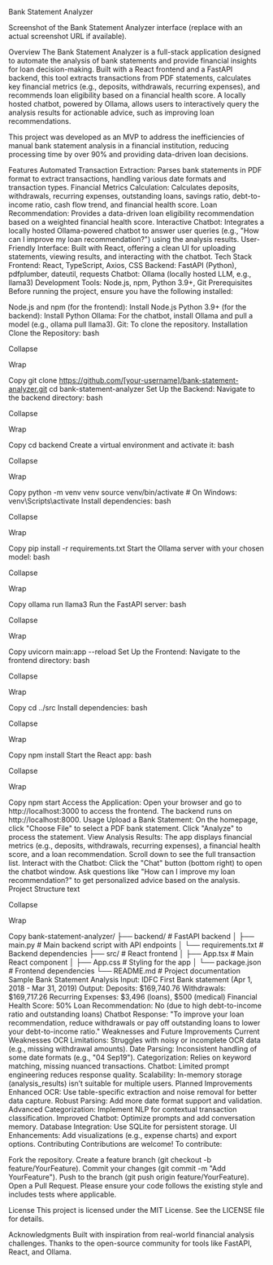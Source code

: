 Bank Statement Analyzer


Screenshot of the Bank Statement Analyzer interface (replace with an actual screenshot URL if available).

Overview
The Bank Statement Analyzer is a full-stack application designed to automate the analysis of bank statements and provide financial insights for loan decision-making. Built with a React frontend and a FastAPI backend, this tool extracts transactions from PDF statements, calculates key financial metrics (e.g., deposits, withdrawals, recurring expenses), and recommends loan eligibility based on a financial health score. A locally hosted chatbot, powered by Ollama, allows users to interactively query the analysis results for actionable advice, such as improving loan recommendations.

This project was developed as an MVP to address the inefficiencies of manual bank statement analysis in a financial institution, reducing processing time by over 90% and providing data-driven loan decisions.

Features
Automated Transaction Extraction: Parses bank statements in PDF format to extract transactions, handling various date formats and transaction types.
Financial Metrics Calculation: Calculates deposits, withdrawals, recurring expenses, outstanding loans, savings ratio, debt-to-income ratio, cash flow trend, and financial health score.
Loan Recommendation: Provides a data-driven loan eligibility recommendation based on a weighted financial health score.
Interactive Chatbot: Integrates a locally hosted Ollama-powered chatbot to answer user queries (e.g., "How can I improve my loan recommendation?") using the analysis results.
User-Friendly Interface: Built with React, offering a clean UI for uploading statements, viewing results, and interacting with the chatbot.
Tech Stack
Frontend: React, TypeScript, Axios, CSS
Backend: FastAPI (Python), pdfplumber, dateutil, requests
Chatbot: Ollama (locally hosted LLM, e.g., llama3)
Development Tools: Node.js, npm, Python 3.9+, Git
Prerequisites
Before running the project, ensure you have the following installed:

Node.js and npm (for the frontend): Install Node.js
Python 3.9+ (for the backend): Install Python
Ollama: For the chatbot, install Ollama and pull a model (e.g., ollama pull llama3).
Git: To clone the repository.
Installation
Clone the Repository:
bash

Collapse

Wrap

Copy
git clone https://github.com/[your-username]/bank-statement-analyzer.git
cd bank-statement-analyzer
Set Up the Backend:
Navigate to the backend directory:
bash

Collapse

Wrap

Copy
cd backend
Create a virtual environment and activate it:
bash

Collapse

Wrap

Copy
python -m venv venv
source venv/bin/activate  # On Windows: venv\Scripts\activate
Install dependencies:
bash

Collapse

Wrap

Copy
pip install -r requirements.txt
Start the Ollama server with your chosen model:
bash

Collapse

Wrap

Copy
ollama run llama3
Run the FastAPI server:
bash

Collapse

Wrap

Copy
uvicorn main:app --reload
Set Up the Frontend:
Navigate to the frontend directory:
bash

Collapse

Wrap

Copy
cd ../src
Install dependencies:
bash

Collapse

Wrap

Copy
npm install
Start the React app:
bash

Collapse

Wrap

Copy
npm start
Access the Application:
Open your browser and go to http://localhost:3000 to access the frontend.
The backend runs on http://localhost:8000.
Usage
Upload a Bank Statement:
On the homepage, click "Choose File" to select a PDF bank statement.
Click "Analyze" to process the statement.
View Analysis Results:
The app displays financial metrics (e.g., deposits, withdrawals, recurring expenses), a financial health score, and a loan recommendation.
Scroll down to see the full transaction list.
Interact with the Chatbot:
Click the "Chat" button (bottom right) to open the chatbot window.
Ask questions like "How can I improve my loan recommendation?" to get personalized advice based on the analysis.
Project Structure
text

Collapse

Wrap

Copy
bank-statement-analyzer/
├── backend/                  # FastAPI backend
│   ├── main.py               # Main backend script with API endpoints
│   └── requirements.txt      # Backend dependencies
├── src/                      # React frontend
│   ├── App.tsx               # Main React component
│   ├── App.css               # Styling for the app
│   └── package.json          # Frontend dependencies
└── README.md                 # Project documentation
Sample Bank Statement Analysis
Input: IDFC First Bank statement (Apr 1, 2018 - Mar 31, 2019)
Output:
Deposits: $169,740.76
Withdrawals: $169,717.26
Recurring Expenses: $3,496 (loans), $500 (medical)
Financial Health Score: 50%
Loan Recommendation: No (due to high debt-to-income ratio and outstanding loans)
Chatbot Response: "To improve your loan recommendation, reduce withdrawals or pay off outstanding loans to lower your debt-to-income ratio."
Weaknesses and Future Improvements
Current Weaknesses
OCR Limitations: Struggles with noisy or incomplete OCR data (e.g., missing withdrawal amounts).
Date Parsing: Inconsistent handling of some date formats (e.g., "04 Sep19").
Categorization: Relies on keyword matching, missing nuanced transactions.
Chatbot: Limited prompt engineering reduces response quality.
Scalability: In-memory storage (analysis_results) isn’t suitable for multiple users.
Planned Improvements
Enhanced OCR: Use table-specific extraction and noise removal for better data capture.
Robust Parsing: Add more date format support and validation.
Advanced Categorization: Implement NLP for contextual transaction classification.
Improved Chatbot: Optimize prompts and add conversation memory.
Database Integration: Use SQLite for persistent storage.
UI Enhancements: Add visualizations (e.g., expense charts) and export options.
Contributing
Contributions are welcome! To contribute:

Fork the repository.
Create a feature branch (git checkout -b feature/YourFeature).
Commit your changes (git commit -m "Add YourFeature").
Push to the branch (git push origin feature/YourFeature).
Open a Pull Request.
Please ensure your code follows the existing style and includes tests where applicable.

License
This project is licensed under the MIT License. See the LICENSE file for details.

Acknowledgments
Built with inspiration from real-world financial analysis challenges.
Thanks to the open-source community for tools like FastAPI, React, and Ollama.
